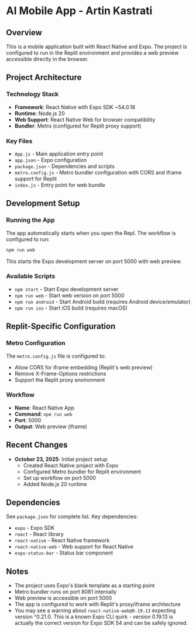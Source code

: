 # AI Mobile App - Artin Kastrati

## Overview
This is a mobile application built with React Native and Expo. The project is configured to run in the Replit environment and provides a web preview accessible directly in the browser.

## Project Architecture

### Technology Stack
- **Framework**: React Native with Expo SDK ~54.0.18
- **Runtime**: Node.js 20
- **Web Support**: React Native Web for browser compatibility
- **Bundler**: Metro (configured for Replit proxy support)

### Key Files
- `App.js` - Main application entry point
- `app.json` - Expo configuration
- `package.json` - Dependencies and scripts
- `metro.config.js` - Metro bundler configuration with CORS and iframe support for Replit
- `index.js` - Entry point for web bundle

## Development Setup

### Running the App
The app automatically starts when you open the Repl. The workflow is configured to run:
```bash
npm run web
```

This starts the Expo development server on port 5000 with web preview.

### Available Scripts
- `npm start` - Start Expo development server
- `npm run web` - Start web version on port 5000
- `npm run android` - Start Android build (requires Android device/emulator)
- `npm run ios` - Start iOS build (requires macOS)

## Replit-Specific Configuration

### Metro Configuration
The `metro.config.js` file is configured to:
- Allow CORS for iframe embedding (Replit's web preview)
- Remove X-Frame-Options restrictions
- Support the Replit proxy environment

### Workflow
- **Name**: React Native App
- **Command**: `npm run web`
- **Port**: 5000
- **Output**: Web preview (iframe)

## Recent Changes
- **October 23, 2025**: Initial project setup
  - Created React Native project with Expo
  - Configured Metro bundler for Replit environment
  - Set up workflow on port 5000
  - Added Node.js 20 runtime

## Dependencies
See `package.json` for complete list. Key dependencies:
- `expo` - Expo SDK
- `react` - React library
- `react-native` - React Native framework
- `react-native-web` - Web support for React Native
- `expo-status-bar` - Status bar component

## Notes
- The project uses Expo's blank template as a starting point
- Metro bundler runs on port 8081 internally
- Web preview is accessible on port 5000
- The app is configured to work with Replit's proxy/iframe architecture
- You may see a warning about `react-native-web@0.19.13` expecting version ^0.21.0. This is a known Expo CLI quirk - version 0.19.13 is actually the correct version for Expo SDK 54 and can be safely ignored.
